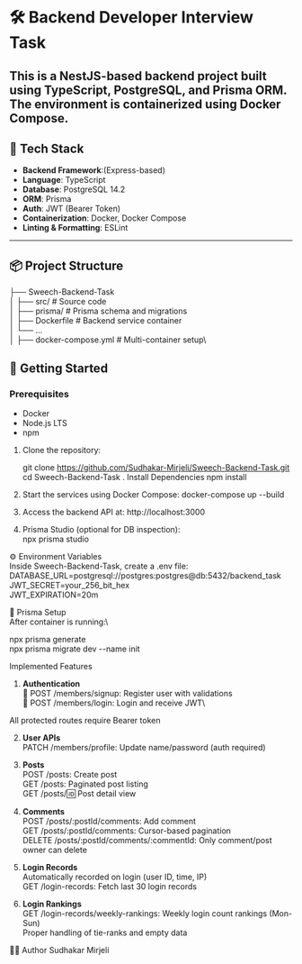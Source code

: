 # 🛠️ Backend Developer Interview Task

This is a NestJS-based backend project built using TypeScript, PostgreSQL, and Prisma ORM. The environment is containerized using Docker Compose.
---

## 🔧 Tech Stack

- **Backend Framework**:(Express-based)
- **Language**: TypeScript
- **Database**: PostgreSQL 14.2
- **ORM**: Prisma
- **Auth**: JWT (Bearer Token)
- **Containerization**: Docker, Docker Compose
- **Linting & Formatting**: ESLint
---

## 📦 Project Structure


├── Sweech-Backend-Task\
│ ├── src/ # Source code\
│ ├── prisma/ # Prisma schema and migrations\
│ ├── Dockerfile # Backend service container\
│ └── ...\
│
├── docker-compose.yml # Multi-container setup\


## 🚀 Getting Started

### Prerequisites

- Docker
- Node.js LTS
- npm

1. Clone the repository:

    git clone https://github.com/Sudhakar-Mirjeli/Sweech-Backend-Task.git
    cd Sweech-Backend-Task
. 
    Install Dependencies
    npm install

2. Start the services using Docker Compose:
   docker-compose up --build

3. Access the backend API at: http://localhost:3000

4. Prisma Studio (optional for DB inspection):\
   npx prisma studio

⚙️ Environment Variables\
    Inside Sweech-Backend-Task, create a .env file:\
    DATABASE_URL=postgresql://postgres:postgres@db:5432/backend_task\
    JWT_SECRET=your_256_bit_hex\
    JWT_EXPIRATION=20m


🔄 Prisma Setup\
  After container is running:\

  npx prisma generate\
  npx prisma migrate dev --name init

Implemented Features
1. **Authentication**\
  🔐 POST /members/signup: Register user with validations\
  🔐 POST /members/login: Login and receive JWT\

  All protected routes require Bearer token

2. **User APIs**\
  PATCH /members/profile: Update name/password (auth required)

3. **Posts**\
  POST /posts: Create post\
  GET /posts: Paginated post listing\
  GET /posts/:id: Post detail view

4. **Comments**\
  POST /posts/:postId/comments: Add comment\
  GET /posts/:postId/comments: Cursor-based pagination\
  DELETE /posts/:postId/comments/:commentId: Only comment/post owner can delete

5. **Login Records**\
  Automatically recorded on login (user ID, time, IP)\
  GET /login-records: Fetch last 30 login records

6. **Login Rankings**\
  GET /login-records/weekly-rankings: Weekly login count rankings (Mon-Sun)\
  Proper handling of tie-ranks and empty data

👨‍💻 Author
Sudhakar Mirjeli

